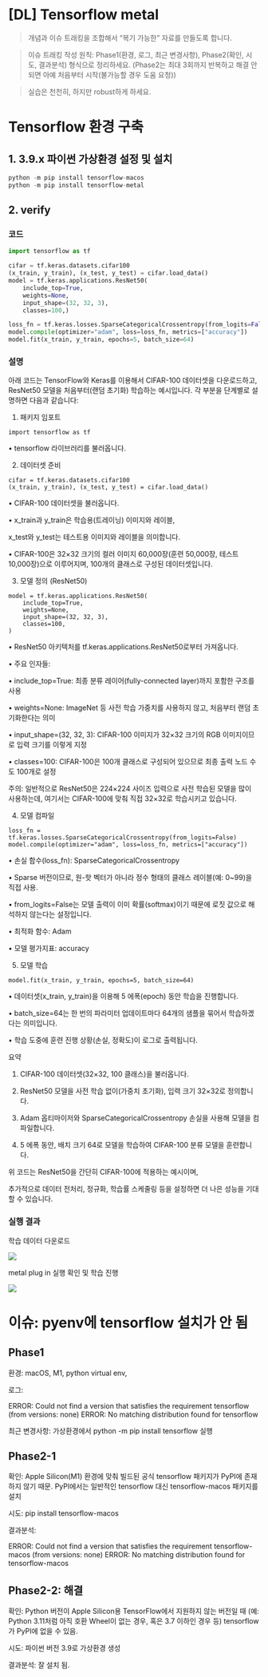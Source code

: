 # [DL] Tensorflow metal



> 개념과 이슈 트래킹을 조합해서 “복기 가능한” 자료를 만들도록 합니다.

> 이슈 트래킹 작성 원칙: Phase1(환경, 로그, 최근 변경사항), Phase2(확인, 시도, 결과분석) 형식으로 정리하세요. (Phase2는 최대 3회까지 반복하고 해결 안 되면 아예 처음부터 시작(불가능할 경우 도움 요청))

> 실습은 천천히, 하지만 robust하게 하세요. 



# Tensorflow 환경 구축

## 1. 3.9.x 파이썬 가상환경 설정 및 설치

```python
python -m pip install tensorflow-macos
python -m pip install tensorflow-metal
```

## 2. verify

### 코드

```python
import tensorflow as tf

cifar = tf.keras.datasets.cifar100
(x_train, y_train), (x_test, y_test) = cifar.load_data()
model = tf.keras.applications.ResNet50(
    include_top=True,
    weights=None,
    input_shape=(32, 32, 3),
    classes=100,)

loss_fn = tf.keras.losses.SparseCategoricalCrossentropy(from_logits=False)
model.compile(optimizer="adam", loss=loss_fn, metrics=["accuracy"])
model.fit(x_train, y_train, epochs=5, batch_size=64)
```

### 설명

아래 코드는 TensorFlow와 Keras를 이용해서 CIFAR-100 데이터셋을 다운로드하고, ResNet50 모델을 처음부터(랜덤 초기화) 학습하는 예시입니다. 각 부분을 단계별로 설명하면 다음과 같습니다:

1. 패키지 임포트

```plain text
import tensorflow as tf
```

•	tensorflow 라이브러리를 불러옵니다.

2. 데이터셋 준비

```plain text
cifar = tf.keras.datasets.cifar100
(x_train, y_train), (x_test, y_test) = cifar.load_data()
```

•	CIFAR-100 데이터셋을 불러옵니다.

•	x_train과 y_train은 학습용(트레이닝) 이미지와 레이블,

x_test와 y_test는 테스트용 이미지와 레이블을 의미합니다.

•	CIFAR-100은 32×32 크기의 컬러 이미지 60,000장(훈련 50,000장, 테스트 10,000장)으로 이루어지며, 100개의 클래스로 구성된 데이터셋입니다.

3. 모델 정의 (ResNet50)

```plain text
model = tf.keras.applications.ResNet50(
    include_top=True,
    weights=None,
    input_shape=(32, 32, 3),
    classes=100,
)
```

•	ResNet50 아키텍처를 tf.keras.applications.ResNet50로부터 가져옵니다.

•	주요 인자들:

•	include_top=True: 최종 분류 레이어(fully-connected layer)까지 포함한 구조를 사용

•	weights=None: ImageNet 등 사전 학습 가중치를 사용하지 않고, 처음부터 랜덤 초기화한다는 의미

•	input_shape=(32, 32, 3): CIFAR-100 이미지가 32×32 크기의 RGB 이미지이므로 입력 크기를 이렇게 지정

•	classes=100: CIFAR-100은 100개 클래스로 구성되어 있으므로 최종 출력 노드 수도 100개로 설정

주의: 일반적으로 ResNet50은 224×224 사이즈 입력으로 사전 학습된 모델을 많이 사용하는데, 여기서는 CIFAR-100에 맞춰 직접 32×32로 학습시키고 있습니다.

4. 모델 컴파일

```plain text
loss_fn = tf.keras.losses.SparseCategoricalCrossentropy(from_logits=False)
model.compile(optimizer="adam", loss=loss_fn, metrics=["accuracy"])
```

•	손실 함수(loss_fn): SparseCategoricalCrossentropy

•	Sparse 버전이므로, 원-핫 벡터가 아니라 정수 형태의 클래스 레이블(예: 0~99)을 직접 사용.

•	from_logits=False는 모델 출력이 이미 확률(softmax)이기 때문에 로짓 값으로 해석하지 않는다는 설정입니다.

•	최적화 함수: Adam

•	모델 평가지표: accuracy

5. 모델 학습

```plain text
model.fit(x_train, y_train, epochs=5, batch_size=64)
```

•	데이터셋(x_train, y_train)을 이용해 5 에폭(epoch) 동안 학습을 진행합니다.

•	batch_size=64는 한 번의 파라미터 업데이트마다 64개의 샘플을 묶어서 학습하겠다는 의미입니다.

•	학습 도중에 훈련 진행 상황(손실, 정확도)이 로그로 출력됩니다.

요약

1.	CIFAR-100 데이터셋(32×32, 100 클래스)을 불러옵니다.

2.	ResNet50 모델을 사전 학습 없이(가중치 초기화), 입력 크기 32×32로 정의합니다.

3.	Adam 옵티마이저와 SparseCategoricalCrossentropy 손실을 사용해 모델을 컴파일합니다.

4.	5 에폭 동안, 배치 크기 64로 모델을 학습하여 CIFAR-100 분류 모델을 훈련합니다.

위 코드는 ResNet50을 간단히 CIFAR-100에 적용하는 예시이며,

추가적으로 데이터 전처리, 정규화, 학습률 스케줄링 등을 설정하면 더 나은 성능을 기대할 수 있습니다.

### 실행 결과

학습 데이터 다운로드

![](https://prod-files-secure.s3.us-west-2.amazonaws.com/a79cc0c1-f77b-45c6-af98-ce249dc64875/5f846457-bdb1-4d02-abc3-43007f914684/Screenshot_2025-03-03_at_11.04.07_PM.png?X-Amz-Algorithm=AWS4-HMAC-SHA256&X-Amz-Content-Sha256=UNSIGNED-PAYLOAD&X-Amz-Credential=ASIAZI2LB466ZBPGZXJW%2F20250314%2Fus-west-2%2Fs3%2Faws4_request&X-Amz-Date=20250314T002757Z&X-Amz-Expires=3600&X-Amz-Security-Token=IQoJb3JpZ2luX2VjEJn%2F%2F%2F%2F%2F%2F%2F%2F%2F%2FwEaCXVzLXdlc3QtMiJHMEUCIF3eAlUSJK6mhfz1HR4SgXUmfLRJ8dZ4XNz%2BXeomgI9cAiEAhSyEKoo%2BVc1et1ibi4TtLCQs%2Fa4qcaw1qSo1v3DNN%2FgqiAQI4f%2F%2F%2F%2F%2F%2F%2F%2F%2F%2FARAAGgw2Mzc0MjMxODM4MDUiDEAI%2FMSsbenogkzZDyrcA1iy3Cick6RXjKj1t2PNUk9soy9VS5FrHbeh3214WILWNyrZSfJjXRrjWXvhIFJm32H1lXgSb0jTCZuNlM1TU104WOi%2BDYf1v%2FrsKIWkGER4nRQbyNv3U%2FAmPpy70GQkT8qQDhdCYjTkqRm9ezYZVPNPFmcmERQce%2FmlOuZE98%2FRzFrLVC8ErlSTJrkQ6sbebseLcbJVyDIvIZYBAIWDHIfUtmcAZTKdxY%2BjCQT0KBkNBtXBCFIXeYixCQOoNg9XIgXHaV9dJvV49yCvUBsToM32rVTX%2FCzsYukJ%2B0T0lRjHchGi5Mixgz%2BQeBbf7i0pZJpdf%2BXEu5gnW7GUdwyxIVeKKKWJYAGnhwLINCI5s2EKiQ9uq4KVFlaFBlTtPzTGt%2Bv0G0DwvAhMe2%2FQgHUeISjy9ev8g6sc%2BBpBi1mnTyh1ZTohV9%2BcSdmtwN3QtObLN3nyE%2B9z3OW1OYTWrCcYmtKQTtFg2xPC9dm0C7Wq%2FM%2Fovwng9Aib8%2FVGB23fqQ%2FjJqz%2BO8KiN4S83uMno2MSOzyy6Ug5lO4hhvrv1wxpkkZu1yJx8lm%2BnBKzU%2FPUzkw7gJXe5VirP%2FP1ssKpU3tR5aJgeIWUPwmshxFgr4WSfQvyWCtJrgu4UUtNi%2By1MIjvzb4GOqUBmKO9Tu7f5N1dt6%2B8Bs3ZnTu7PsZ8nAbwHo5eUqsnecbmW8y0W5GLp8tJSV8MeLRQi%2FkpolCfaYM5sRTkkguEN%2B1VtHc5o8c5NVdVCOGsiHhI6oqN1Slkn440zxdk6REckTBEjjZHBs5HyFpOaU5rI%2BRaNQPJju3U1%2BTqgwNJhja8d7tQstH9TyZu1uSgaeEpAEAktedg7qX3M%2BX3H4Sql2chRYoS&X-Amz-Signature=00b5b85f8bb4ee18b448d3521223d115c4552c16407a33357731b249b0f7b3ee&X-Amz-SignedHeaders=host&x-id=GetObject)

metal plug in 실행 확인 및 학습 진행

![](https://prod-files-secure.s3.us-west-2.amazonaws.com/a79cc0c1-f77b-45c6-af98-ce249dc64875/30e809d3-ade8-4866-ac41-fd1574d85dae/Screenshot_2025-03-03_at_11.08.27_PM.png?X-Amz-Algorithm=AWS4-HMAC-SHA256&X-Amz-Content-Sha256=UNSIGNED-PAYLOAD&X-Amz-Credential=ASIAZI2LB466ZBPGZXJW%2F20250314%2Fus-west-2%2Fs3%2Faws4_request&X-Amz-Date=20250314T002757Z&X-Amz-Expires=3600&X-Amz-Security-Token=IQoJb3JpZ2luX2VjEJn%2F%2F%2F%2F%2F%2F%2F%2F%2F%2FwEaCXVzLXdlc3QtMiJHMEUCIF3eAlUSJK6mhfz1HR4SgXUmfLRJ8dZ4XNz%2BXeomgI9cAiEAhSyEKoo%2BVc1et1ibi4TtLCQs%2Fa4qcaw1qSo1v3DNN%2FgqiAQI4f%2F%2F%2F%2F%2F%2F%2F%2F%2F%2FARAAGgw2Mzc0MjMxODM4MDUiDEAI%2FMSsbenogkzZDyrcA1iy3Cick6RXjKj1t2PNUk9soy9VS5FrHbeh3214WILWNyrZSfJjXRrjWXvhIFJm32H1lXgSb0jTCZuNlM1TU104WOi%2BDYf1v%2FrsKIWkGER4nRQbyNv3U%2FAmPpy70GQkT8qQDhdCYjTkqRm9ezYZVPNPFmcmERQce%2FmlOuZE98%2FRzFrLVC8ErlSTJrkQ6sbebseLcbJVyDIvIZYBAIWDHIfUtmcAZTKdxY%2BjCQT0KBkNBtXBCFIXeYixCQOoNg9XIgXHaV9dJvV49yCvUBsToM32rVTX%2FCzsYukJ%2B0T0lRjHchGi5Mixgz%2BQeBbf7i0pZJpdf%2BXEu5gnW7GUdwyxIVeKKKWJYAGnhwLINCI5s2EKiQ9uq4KVFlaFBlTtPzTGt%2Bv0G0DwvAhMe2%2FQgHUeISjy9ev8g6sc%2BBpBi1mnTyh1ZTohV9%2BcSdmtwN3QtObLN3nyE%2B9z3OW1OYTWrCcYmtKQTtFg2xPC9dm0C7Wq%2FM%2Fovwng9Aib8%2FVGB23fqQ%2FjJqz%2BO8KiN4S83uMno2MSOzyy6Ug5lO4hhvrv1wxpkkZu1yJx8lm%2BnBKzU%2FPUzkw7gJXe5VirP%2FP1ssKpU3tR5aJgeIWUPwmshxFgr4WSfQvyWCtJrgu4UUtNi%2By1MIjvzb4GOqUBmKO9Tu7f5N1dt6%2B8Bs3ZnTu7PsZ8nAbwHo5eUqsnecbmW8y0W5GLp8tJSV8MeLRQi%2FkpolCfaYM5sRTkkguEN%2B1VtHc5o8c5NVdVCOGsiHhI6oqN1Slkn440zxdk6REckTBEjjZHBs5HyFpOaU5rI%2BRaNQPJju3U1%2BTqgwNJhja8d7tQstH9TyZu1uSgaeEpAEAktedg7qX3M%2BX3H4Sql2chRYoS&X-Amz-Signature=1bbfff2a8645cd03f8d14590ac75f47e87f4e1cc04ce21923619bd3098619fcf&X-Amz-SignedHeaders=host&x-id=GetObject)

# 이슈: pyenv에 tensorflow 설치가 안 됨

## Phase1

환경: macOS, M1, python virtual env, 

로그: 

ERROR: Could not find a version that satisfies the requirement tensorflow (from versions: none)
ERROR: No matching distribution found for tensorflow

최근 변경사항: 가상환경에서  python -m pip install tensorflow 실행

## Phase2-1

확인: Apple Silicon(M1) 환경에 맞춰 빌드된 공식 tensorflow 패키지가 PyPI에 존재하지 않기 때문. PyPI에서는 일반적인 tensorflow 대신 tensorflow-macos 패키지를 설치

시도: pip install tensorflow-macos

결과분석:

ERROR: Could not find a version that satisfies the requirement tensorflow-macos (from versions: none)
ERROR: No matching distribution found for tensorflow-macos

## Phase2-2: 해결

확인: Python 버전이 Apple Silicon용 TensorFlow에서 지원하지 않는 버전일 때 (예: Python 3.11처럼 아직 호환 Wheel이 없는 경우, 혹은 3.7 이하인 경우 등) tensorflow가 PyPI에 없을 수 있음.

시도: 파이썬 버전 3.9로 가상환경 생성

결과분석: 잘 설치 됨.



